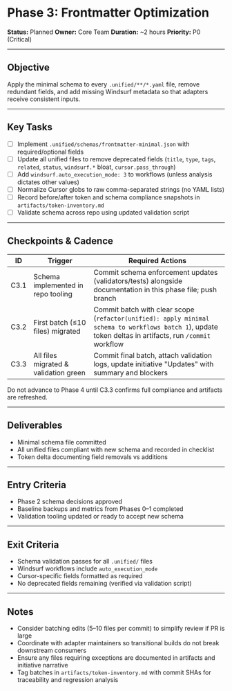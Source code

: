 # Phase 3: Frontmatter Optimization

**Status:** Planned
**Owner:** Core Team
**Duration:** ~2 hours
**Priority:** P0 (Critical)

---

## Objective

Apply the minimal schema to every `.unified/**/*.yaml` file, remove redundant fields, and add missing Windsurf metadata so that adapters receive consistent inputs.

---

## Key Tasks

- [ ] Implement `.unified/schemas/frontmatter-minimal.json` with required/optional fields
- [ ] Update all unified files to remove deprecated fields (`title`, `type`, `tags`, `related`, `status`, `windsurf.*` bloat, `cursor.pass_through`)
- [ ] Add `windsurf.auto_execution_mode: 3` to workflows (unless analysis dictates other values)
- [ ] Normalize Cursor globs to raw comma-separated strings (no YAML lists)
- [ ] Record before/after token and schema compliance snapshots in `artifacts/token-inventory.md`
- [ ] Validate schema across repo using updated validation script

---

## Checkpoints & Cadence

| ID | Trigger | Required Actions |
|----|---------|------------------|
| C3.1 | Schema implemented in repo tooling | Commit schema enforcement updates (validators/tests) alongside documentation in this phase file; push branch |
| C3.2 | First batch (≤10 files) migrated | Commit batch with clear scope (`refactor(unified): apply minimal schema to workflows batch 1`), update token deltas in artifacts, run `/commit` workflow |
| C3.3 | All files migrated & validation green | Commit final batch, attach validation logs, update initiative "Updates" with summary and blockers |

Do not advance to Phase 4 until C3.3 confirms full compliance and artifacts are refreshed.

---

## Deliverables

- Minimal schema file committed
- All unified files compliant with new schema and recorded in checklist
- Token delta documenting field removals vs additions

---

## Entry Criteria

- Phase 2 schema decisions approved
- Baseline backups and metrics from Phases 0–1 completed
- Validation tooling updated or ready to accept new schema

---

## Exit Criteria

- Schema validation passes for all `.unified/` files
- Windsurf workflows include `auto_execution_mode`
- Cursor-specific fields formatted as required
- No deprecated fields remaining (verified via validation script)

---

## Notes

- Consider batching edits (5–10 files per commit) to simplify review if PR is large
- Coordinate with adapter maintainers so transitional builds do not break downstream consumers
- Ensure any files requiring exceptions are documented in artifacts and initiative narrative
- Tag batches in `artifacts/token-inventory.md` with commit SHAs for traceability and regression analysis
